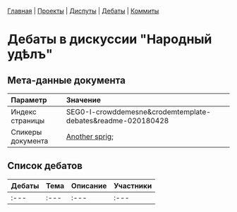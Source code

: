 [Главная](../) | [Проекты](../projects/) | [Диспуты](../disputes/) | [Дебаты](../debates/) | [Коммиты](../../../commits/master)

# Дебаты в дискуссии "Народный удѣлъ"

## Мета-данные документа 

| Параметр | Значение |
| :---        |     :---      |
| Индекс страницы     |   SEG0-I-crowddemesne&crodemtemplate-debates&readme-020180428 |
| Спикеры документа    |   [Another sprig](https://github.com/asprig);    |

## Список дебатов

| Дебаты | Тема |    Описание      |    Участники      |
| :---        |     :---      |    :---      |    :---      |
| :---        |     :---      |    :---      |    :---      |

